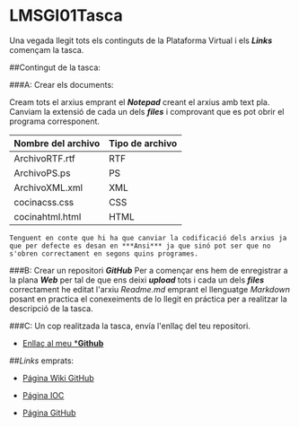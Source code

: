 # LMSGI01Tasca

Una vegada llegit tots els continguts de la Plataforma Virtual i els ***Links*** començam la tasca.

##Contingut de la tasca:

###A: Crear els documents:

Cream tots el arxius emprant el  ***Notepad*** creant el arxius amb text pla. Canviam la extensió de cada un dels ***files*** i comprovant que es pot obrir el programa corresponent.


Nombre del archivo| Tipo de archivo
:-----------------| :-------------
ArchivoRTF.rtf    | RTF
ArchivoPS.ps      | PS
ArchivoXML.xml    | XML
cocinacss.css     | CSS
cocinahtml.html   | HTML

~~~
Tenguent en conte que hi ha que canviar la codificació dels arxius ja que per defecte es desan en ***Ansi*** ja que sinó pot ser que no s'obren correctament en segons quins programes.
~~~

###B: Crear un repositori ***GitHub***
Per a començar ens hem de enregistrar a la plana ***Web*** per tal de que ens deixi ***upload*** tots i cada un dels ***files*** correctament he editat l'arxiu *Readme.md* emprant el llenguatge *Markdown* posant en practica el conexeiments de lo llegit en práctica per a realitzar la descripció de la tasca.

###C: Un cop realitzada la tasca, envía l'enllaç del teu repositori.

+ [Enllaç al meu ***Github**](https://github.com/Sorinlol/LMSGI01Tasca)


##*Links* emprats:

+ [Página Wiki GitHub](https://ca.wikipedia.org/wiki/GitHub)

+ [Página IOC](http://ioc.xtec.cat/materials/FP/Materials/2251_ASIX/ASIX_2251_M04/web/html/WebContent/u1/a1/continguts.html)

+ [Página GitHub](https://github.com/)

